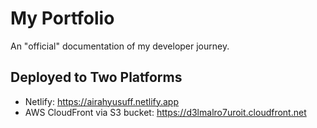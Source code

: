 # My Portfolio

An "official" documentation of my developer journey.

## Deployed to Two Platforms

- Netlify: https://airahyusuff.netlify.app
- AWS CloudFront via S3 bucket: https://d3lmalro7uroit.cloudfront.net
